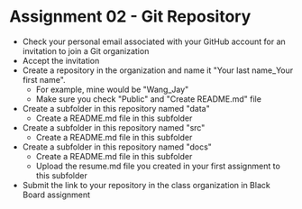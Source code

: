 # Assignment 02 - Git Repository

- Check your personal email associated with your GitHub account for an invitation to join a Git organization
- Accept the invitation
- Create a repository in the organization and name it "Your last name_Your first name".
  - For example, mine would be "Wang_Jay"
  - Make sure you check "Public" and "Create README.md" file
- Create a subfolder in this repository named "data"
  - Create a README.md file in this subfolder
- Create a subfolder in this repository named "src"
  - Create a README.md file in this subfolder
- Create a subfolder in this repository named "docs"
  - Create a README.md file in this subfolder
  - Upload the resume.md file you created in your first assignment to this subfolder
- Submit the link to your repository in the class organization in Black Board assignment
